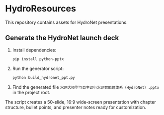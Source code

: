 # HydroResources

This repository contains assets for HydroNet presentations.

## Generate the HydroNet launch deck

1. Install dependencies:
   ```bash
   pip install python-pptx
   ```
2. Run the generator script:
   ```bash
   python build_hydronet_ppt.py
   ```
3. Find the generated file `水网大模型与自主运行水网智能体体系（HydroNet）.pptx` in the project root.

The script creates a 50-slide, 16:9 wide-screen presentation with chapter structure, bullet points, and presenter notes ready for customization.
